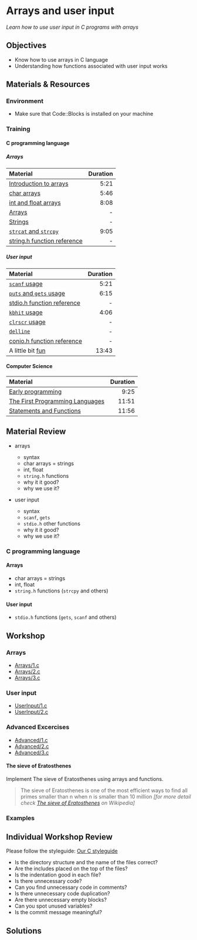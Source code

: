# Arrays and user input
*Learn how to use user input in C programs with arrays*

## Objectives
- Know how to use arrays in C language
- Understanding how functions associated with user input works

## Materials & Resources
### Environment
  - Make sure that Code::Blocks is installed on your machine

### Training
#### C programming language
##### Arrays
| Material | Duration |
|:---------|-----:|
| [Introduction to arrays](https://www.youtube.com/watch?v=LEHaSSYreeo) | 5:21 |
| [char arrays](https://www.youtube.com/watch?v=7F-Q2oVBYKk) | 5:46 |
| [int and float arrays](https://www.youtube.com/watch?v=IPYA3b3_nyk) | 8:08 |
| [Arrays](http://www.w3schools.in/c-tutorial/arrays/) | - |
| [Strings](http://www.w3schools.in/c-tutorial/strings/) | - |
| [`strcat` and `strcpy`](https://www.youtube.com/watch?v=-SSsm0gVu3o) | 9:05 |
| [string.h function reference](http://www.cplusplus.com/reference/cstring/) | - |

##### User input
| Material | Duration |
|:---------|-----:|
| [`scanf` usage](https://www.youtube.com/watch?v=hSHFjPvqFjw) | 5:21 |
| [`puts` and `gets` usage](https://www.youtube.com/watch?v=yvpCxgV3AZo) | 6:15 |
| [stdio.h function reference](http://www.cplusplus.com/reference/cstdio/) | - |
| [`kbhit` usage](https://www.youtube.com/watch?v=DFOwUqsl36A) | 4:06 |
| [`clrscr` usage](http://www.programmingsimplified.com/c/conio.h/clrscr) | - |
| [`delline`](http://www.programmingsimplified.com/c/conio.h/delline) | - |
| [conio.h function reference](http://www.programmingsimplified.com/c/conio.h) | - |
| A little bit [fun](https://www.youtube.com/watch?v=nKlKYYMCXc8) | 13:43 |

#### Computer Science

| Material | Duration |
|:---------|-----:|
| [Early programming](https://www.youtube.com/watch?v=nwDq4adJwzM&index=11&list=PL8dPuuaLjXtNlUrzyH5r6jN9ulIgZBpdo) | 9:25 |
| [The First Programming Languages ](https://www.youtube.com/watch?v=RU1u-js7db8&index=12&list=PL8dPuuaLjXtNlUrzyH5r6jN9ulIgZBpdo) | 11:51 |
| [Statements and  Functions](https://www.youtube.com/watch?v=l26oaHV7D40&list=PL8dPuuaLjXtNlUrzyH5r6jN9ulIgZBpdo&index=13) | 11:56 |

## Material Review
- arrays
    - syntax
    - char arrays = strings
    - int, float
    - `string.h` functions
    - why it it good?
    - why we use it?

- user input
    - syntax
    - `scanf`, `gets`
    - `stdio.h` other functions
    - why it it good?
    - why we use it?

### C programming language
#### Arrays
- char arrays = strings
- int, float
- `string.h` functions (`strcpy` and others)

#### User input
- `stdio.h` functions (`gets`, `scanf` and others)

## Workshop
### Arrays
- [Arrays/1.c](Workshop/arrays_1.c)
- [Arrays/2.c](Workshop/arrays_2.c)
- [Arrays/3.c](Workshop/arrays_3.c)

### User input
- [UserInput/1.c](Workshop/input_1.c)
- [UserInput/2.c](Workshop/input_2.c)

### Advanced Excercises

- [Advanced/1.c](Workshop/advanced_1.c)
- [Advanced/2.c](Workshop/advanced_2.c)
- [Advanced/3.c](Workshop/advanced_3.c)

#### The sieve of Eratosthenes

Implement The sieve of Eratosthenes using arrays and functions.


> The sieve of Eratosthenes is one of the most efficient ways to find all primes smaller than n when n is smaller than 10 million
> *[for more detail check [The sieve of Eratosthenes](https://en.wikipedia.org/wiki/Sieve_of_Eratosthenes) on Wikipedia]*

### Examples



## Individual Workshop Review
Please follow the styleguide: [Our C styleguide](https://github.com/greenfox-academy/teaching-materials/blob/master/styleguide/c.md)

 - Is the directory structure and the name of the files correct?
 - Are the includes placed on the top of the files?
 - Is the indentation good in each file?
 - Is there unnecessary code?
 - Can you find unnecessary code in comments?
 - Is there unnecessary code duplication?
 - Are there unnecessary empty blocks?
 - Can you spot unused variables?
 - Is the commit message meaningful?

## Solutions

